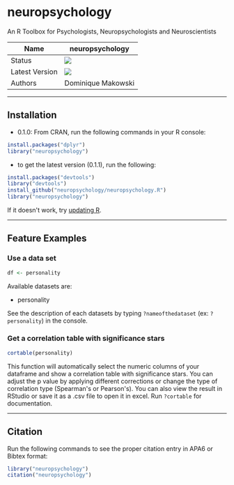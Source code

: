 # neuropsychology
An R Toolbox for Psychologists, Neuropsychologists and Neuroscientists

|Name|neuropsychology|
|----------------|---|
|Status|![](https://img.shields.io/badge/status-stable-brightgreen.svg)|
|Latest Version|![](https://img.shields.io/badge/version-0.1.1-brightgreen.svg)|
|Authors|Dominique Makowski|

---
## Installation

- 0.1.0: From CRAN, run the following commands in your R console:

```R
install.packages("dplyr")
library("neuropsychology")
```

- to get the latest version (0.1.1), run the following:

```R
install.packages("devtools")
library("devtools")
install_github("neuropsychology/neuropsychology.R")
library("neuropsychology")
```

If it doesn't work, try [updating R](https://www.google.fr/webhp?sourceid=chrome-instant&ion=1&espv=2&ie=UTF-8#q=update%20r).


---
## Feature Examples

### Use a data set
```R
df <- personality
```

Available datasets are:
- personality

See the description of each datasets by typing `?nameofthedataset` (ex: `?personality`) in the console.

### Get a correlation table with significance stars
```R
cortable(personality)
```
This function will automatically select the numeric columns of your dataframe and show a correlation table with significance stars.
You can adjust the p value by applying different corrections or change the type of correlation type (Spearman's or Pearson's). You can also view the result in RStudio or save it as a .csv file to open it in excel. Run `?cortable` for documentation.

---
## Citation

Run the following commands to see the proper citation entry in APA6 or Bibtex format:
```R
library("neuropsychology")
citation("neuropsychology")
```
